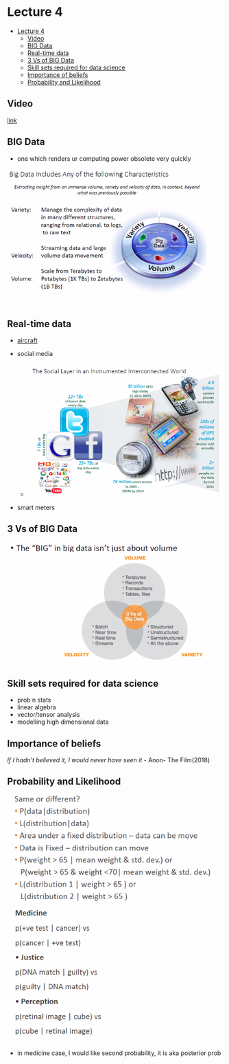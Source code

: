# Lecture 4

- [Lecture 4](#lecture-4)
  - [Video](#video)
  - [BIG Data](#big-data)
  - [Real-time data](#real-time-data)
  - [3 Vs of BIG Data](#3-vs-of-big-data)
  - [Skill sets required for data science](#skill-sets-required-for-data-science)
  - [Importance of beliefs](#importance-of-beliefs)
  - [Probability and Likelihood](#probability-and-likelihood)

## Video

[link](https://drive.google.com/file/d/1KSGNQ7ZsmuSrh6c8sBh94wWCOyew8Bvi/view?usp=sharing)

## BIG Data

- one which renders ur computing power obsolete very quickly

![bigdata](bigdata.png)

## Real-time data

- [aircraft](aircraft.png)

- social media
  - ![social](socialMedia.png)
- smart meters

## 3 Vs of BIG Data

![3vs](3vs.png)

## Skill sets required for data science

- prob n stats
- linear algebra
- vector/tensor analysis
- modelling high dimensional data

## Importance of beliefs

*If I hadn't believed it, I would never have seen it* - Anon- The Film(2018)

## Probability and Likelihood

![prob](prob.png)

![eg](eg.png)

- in medicine case, I would like second probability, it is aka posterior prob
